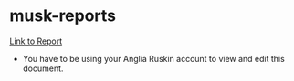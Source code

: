 # musk-reports

[Link to Report](https://myaru-my.sharepoint.com/:w:/g/personal/lap170_student_aru_ac_uk/Ed8GrwYreHhPjR2q_Uf1RIEBSwffsqnjSw9mZCvuaudiQw?e=E8qdog)
- You have to be using your Anglia Ruskin account to view and edit this document.
